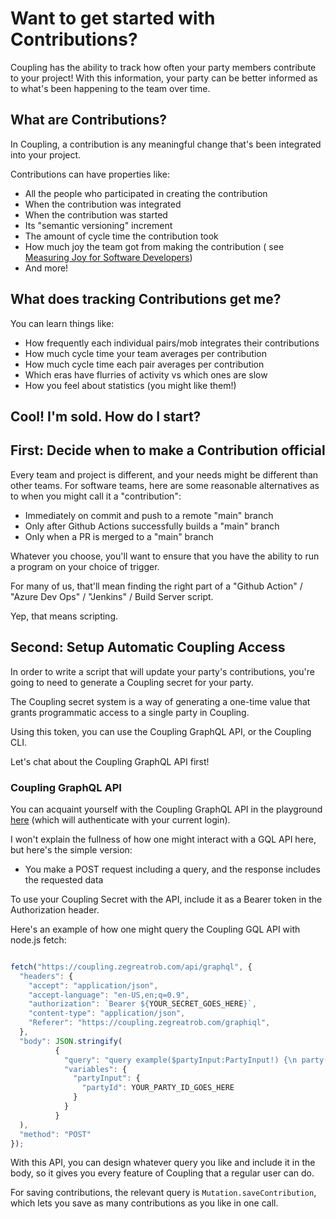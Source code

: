 # Want to get started with Contributions?

Coupling has the ability to track how often your party members contribute to your project! With this information, your
party can be better informed as to what's been happening to the team over time.

## What are Contributions?

In Coupling, a contribution is any meaningful change that's been integrated into your project.

Contributions can have properties like:

- All the people who participated in creating the contribution
- When the contribution was integrated
- When the contribution was started
- Its "semantic versioning" increment
- The amount of cycle time the contribution took
- How much joy the team got from making the contribution (
  see [Measuring Joy for Software Developers](https://www.scrumexpert.com/knowledge/measuring-joy-for-software-developers/))
- And more!

## What does tracking Contributions get me?

You can learn things like:

- How frequently each individual pairs/mob integrates their contributions
- How much cycle time your team averages per contribution
- How much cycle time each pair averages per contribution
- Which eras have flurries of activity vs which ones are slow
- How you feel about statistics (you might like them!)

## Cool! I'm sold. How do I start?

## First: Decide when to make a Contribution official

Every team and project is different, and your needs might be different than other teams. For software teams, here are
some reasonable alternatives as to when you might call it a "contribution":

- Immediately on commit and push to a remote "main" branch
- Only after Github Actions successfully builds a "main" branch
- Only when a PR is merged to a "main" branch

Whatever you choose, you'll want to ensure that you have the ability to run a program on your choice of trigger.

For many of us, that'll mean finding the right part of a "Github Action" / "Azure Dev Ops" / "Jenkins" / Build Server
script.

Yep, that means scripting.

## Second: Setup Automatic Coupling Access

In order to write a script that will update your party's contributions, you're going to need to generate a Coupling
secret for your party.

The Coupling secret system is a way of generating a one-time value that grants programmatic access to a single party in
Coupling.

Using this token, you can use the Coupling GraphQL API, or the Coupling CLI.

Let's chat about the Coupling GraphQL API first!

### Coupling GraphQL API

You can acquaint yourself with the Coupling GraphQL API in the playground [here](/graphiql) (which will authenticate
with your current login).

I won't explain the fullness of how one might interact with a GQL API here, but here's the simple version:

- You make a POST request including a query, and the response includes the requested data

To use your Coupling Secret with the API, include it as a Bearer token in the Authorization header.

Here's an example of how one might query the Coupling GQL API with node.js fetch:

```javascript

fetch("https://coupling.zegreatrob.com/api/graphql", {
  "headers": {
    "accept": "application/json",
    "accept-language": "en-US,en;q=0.9",
    "authorization": `Bearer ${YOUR_SECRET_GOES_HERE}`,
    "content-type": "application/json",
    "Referer": "https://coupling.zegreatrob.com/graphiql",
  },
  "body": JSON.stringify(
          {
            "query": "query example($partyInput:PartyInput!) {\n party(input:$partyInput) {\n contributionReport {\n count\n }\n }\n}",
            "variables": {
              "partyInput": {
                "partyId": YOUR_PARTY_ID_GOES_HERE
              }
            }
          }
  ),
  "method": "POST"
});

```

With this API, you can design whatever query you like and include it in the body, so it gives you every feature of Coupling that a regular user can do.

For saving contributions, the relevant query is `Mutation.saveContribution`, which lets you save as many contributions as you like in one call.
